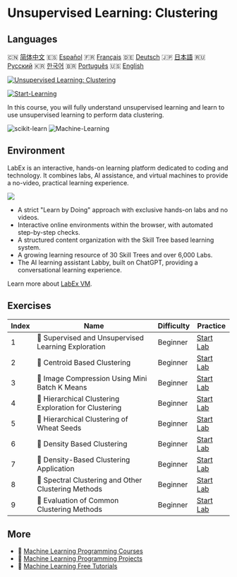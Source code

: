 # Unsupervised Learning: Clustering

## Languages

🇨🇳 [简体中文](README_zh.md) 🇪🇸 [Español](README_es.md) 🇫🇷 [Français](README_fr.md) 🇩🇪 [Deutsch](README_de.md) 🇯🇵 [日本語](README_ja.md) 🇷🇺 [Русский](README_ru.md) 🇰🇷 [한국어](README_ko.md) 🇧🇷 [Português](README_pt.md) 🇺🇸 [English](README.md) 

[![Unsupervised Learning: Clustering](https://cover-creator.labex.io/unsupervised-learning-clustering.png)](https://labex.io/courses/unsupervised-learning-clustering)

[![Start-Learning](https://img.shields.io/badge/Start-Learning-whitesmoke?style=for-the-badge)](https://labex.io/courses/unsupervised-learning-clustering)

In this course, you will fully understand unsupervised learning and learn to use unsupervised learning to perform data clustering.

![scikit-learn](https://img.shields.io/badge/scikit-learn-whitesmoke?style=for-the-badge&logo=scikit-learn)
![Machine-Learning](https://img.shields.io/badge/Machine-Learning-whitesmoke?style=for-the-badge&logo=machine-learning)


## Environment

LabEx is an interactive, hands-on learning platform dedicated to coding and technology. It combines labs, AI assistance, and virtual machines to provide a no-video, practical learning experience.

![](https://tutorial-screenshot.getvm.io/images/vm-1725247253.png)

- A strict "Learn by Doing" approach with exclusive hands-on labs and no videos.
- Interactive online environments within the browser, with automated step-by-step checks.
- A structured content organization with the Skill Tree based learning system.
- A growing learning resource of 30 Skill Trees and over 6,000 Labs.
- The AI learning assistant Labby, built on ChatGPT, providing a conversational learning experience.

Learn more about [LabEx VM](https://support.labex.io/using-labex/virtual-machine).

## Exercises

|   Index | Name                                                  | Difficulty   | Practice                                                                                                                  |
|---------|-------------------------------------------------------|--------------|---------------------------------------------------------------------------------------------------------------------------|
|       1 | 📖 Supervised and Unsupervised Learning Exploration   | Beginner     | <a target='_blank' href='https://labex.io/labs/ml-supervised-and-unsupervised-learning-exploration-20815'>Start Lab</a>   |
|       2 | 📖 Centroid Based Clustering                          | Beginner     | <a target='_blank' href='https://labex.io/labs/ml-centroid-based-clustering-20754'>Start Lab</a>                          |
|       3 | 📖 Image Compression Using Mini Batch K Means         | Beginner     | <a target='_blank' href='https://labex.io/labs/ml-image-compression-using-mini-batch-k-means-20783'>Start Lab</a>         |
|       4 | 📖 Hierarchical Clustering Exploration for Clustering | Beginner     | <a target='_blank' href='https://labex.io/labs/ml-hierarchical-clustering-exploration-for-clustering-20782'>Start Lab</a> |
|       5 | 📖 Hierarchical Clustering of Wheat Seeds             | Beginner     | <a target='_blank' href='https://labex.io/labs/ml-hierarchical-clustering-of-wheat-seeds-20779'>Start Lab</a>             |
|       6 | 📖 Density Based Clustering                           | Beginner     | <a target='_blank' href='https://labex.io/labs/ml-density-based-clustering-20770'>Start Lab</a>                           |
|       7 | 📖 Density-Based Clustering Application               | Beginner     | <a target='_blank' href='https://labex.io/labs/ml-density-based-clustering-application-20820'>Start Lab</a>               |
|       8 | 📖 Spectral Clustering and Other Clustering Methods   | Beginner     | <a target='_blank' href='https://labex.io/labs/ml-spectral-clustering-and-other-clustering-methods-20811'>Start Lab</a>   |
|       9 | 📖 Evaluation of Common Clustering Methods            | Beginner     | <a target='_blank' href='https://labex.io/labs/ml-evaluation-of-common-clustering-methods-20774'>Start Lab</a>            |

## More

- 🔗 [Machine Learning Programming Courses](https://github.com/labex-labs/awesome-programming-courses)
- 🔗 [Machine Learning Programming Projects](https://github.com/labex-labs/awesome-programming-projects)
- 🔗 [Machine Learning Free Tutorials](https://github.com/labex-labs/ml-free-tutorials)

